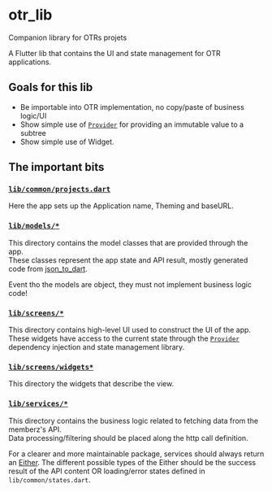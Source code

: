 # otr_lib

Companion library for OTRs projets


A Flutter lib that contains the UI and state management for OTR applications.

## Goals for this lib

* Be importable into OTR implementation, no copy/paste of business logic/UI
* Show simple use of [`Provider`](https://pub.dev/packages/provider) for providing an immutable value to a subtree
* Show simple use of Widget.

## The important bits


### [`lib/common/projects.dart`](lib/common/projects.dart)
Here the app sets up the Application name, Theming and baseURL.


### [`lib/models/*`](lib/models/)
This directory contains the model classes that are provided through the app.  
These classes represent the app state and API result, mostly generated code from
[json_to_dart](https://javiercbk.github.io/json_to_dart/).

Event tho the models are object, they must not implement business logic code!

### [`lib/screens/*`](lib/screens/)
This directory contains high-level UI used to construct the UI of the app.
These widgets have access to the current state through the
[`Provider`](https://pub.dev/packages/provider) dependency injection and state
management library.

### [`lib/screens/widgets*`](lib/screens/widgets)
This directory the widgets that describe the view.

### [`lib/services/*`](lib/services/)
This directory contains the business logic related to fetching data from the
memberz's API.  
Data processing/filtering should be placed along the http call definition.

For a clearer and more maintainable package, services should always return an
[Either](https://pub.dev/packages/either_option). The different possible types
of the Either should be the success result of the API content OR loading/error
states defined in `lib/common/states.dart`.
